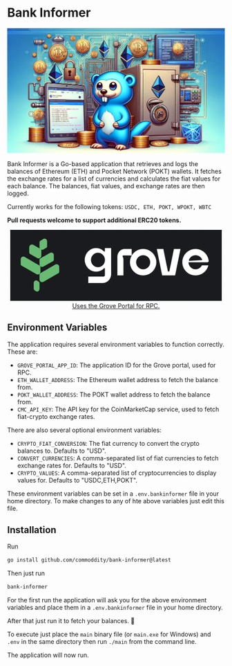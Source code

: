 # Bank Informer

![Gopher](.github/gopher.webp)

Bank Informer is a Go-based application that retrieves and logs the balances of Ethereum (ETH) and Pocket Network (POKT) wallets. It fetches the exchange rates for a list of currencies and calculates the fiat values for each balance. The balances, fiat values, and exchange rates are then logged.

Currently works for the following tokens: `USDC, ETH, POKT, WPOKT, WBTC`

**Pull requests welcome to support additional ERC20 tokens.**

<p align="center">
<a href="https://portal.grove.city/">
<img src=".github/grove_logo.png" alt="Grove Logo" title="Uses the Grove Portal for RPC">
<br>
Uses the Grove Portal for RPC.
<br>
</a>

</p>

## Environment Variables

The application requires several environment variables to function correctly. These are:

- `GROVE_PORTAL_APP_ID`: The application ID for the Grove portal, used for RPC.
- `ETH_WALLET_ADDRESS`: The Ethereum wallet address to fetch the balance from.
- `POKT_WALLET_ADDRESS`: The POKT wallet address to fetch the balance from.
- `CMC_API_KEY`: The API key for the CoinMarketCap service, used to fetch fiat-crypto exchange rates.

There are also several optional environment variables:

- `CRYPTO_FIAT_CONVERSION`: The fiat currency to convert the crypto balances to. Defaults to "USD".
- `CONVERT_CURRENCIES`: A comma-separated list of fiat currencies to fetch exchange rates for. Defaults to "USD".
- `CRYPTO_VALUES`: A comma-separated list of cryptocurrencies to display values for. Defaults to "USDC,ETH,POKT".

These environment variables can be set in a `.env.bankinformer` file in your home directory. To make changes to any of hte above variables just edit this file.

## Installation

Run
```bash
go install github.com/commoddity/bank-informer@latest
```

Then just run 
```bash
bank-informer
```

For the first run the application will ask you for the above environment variables and place them in a `.env.bankinformer` file in your home directory.

After that just run it to fetch your balances. 🚀

To execute just place the `main` binary file (or `main.exe` for Windows) and `.env` in the same directory then run `./main` from the command line.

The application will now run.
